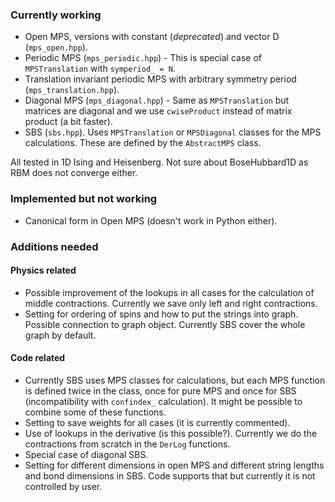 ### Currently working
- Open MPS, versions with constant (*deprecated*) and vector D (`mps_open.hpp`).
- Periodic MPS (`mps_periodic.hpp`) - This is special case of `MPSTranslation` with `symperiod_ = N`.
- Translation invariant periodic MPS with arbitrary symmetry period (`mps_translation.hpp`).
- Diagonal MPS (`mps_diagonal.hpp`) - Same as `MPSTranslation` but matrices are diagonal and we use `cwiseProduct` instead of matrix product (a bit faster).
- SBS (`sbs.hpp`). Uses `MPSTranslation` or `MPSDiagonal` classes for the MPS calculations. These are defined by the `AbstractMPS` class.

All tested in 1D Ising and Heisenberg. Not sure about BoseHubbard1D as RBM does not converge either.

### Implemented but not working
- Canonical form in Open MPS (doesn't work in Python either).

### Additions needed

#### Physics related
- Possible improvement of the lookups in all cases for the calculation of middle contractions. Currently we save only left and right contractions.
- Setting for ordering of spins and how to put the strings into graph. Possible connection to graph object. Currently SBS cover the whole graph by default.

#### Code related
- Currently SBS uses MPS classes for calculations, but each MPS function is defined twice in the class, once for pure MPS and once for SBS (incompatibility with `confindex_` calculation). It might be possible to combine some of these functions.
- Setting to save weights for all cases (it is currently commented).
- Use of lookups in the derivative (is this possible?). Currently we do the contractions from scratch in the `DerLog` functions.
- Special case of diagonal SBS.
- Setting for different dimensions in open MPS and different string lengths and bond dimensions in SBS. Code supports that but currently it is not controlled by user.

